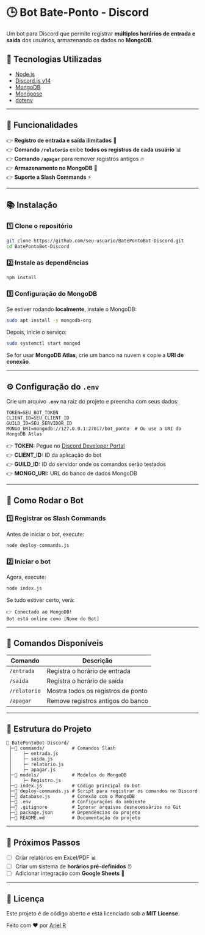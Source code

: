 # 🕒 Bot Bate-Ponto - Discord

Um bot para Discord que permite registrar **múltiplos horários de entrada e saída** dos usuários, armazenando os dados no **MongoDB**.

## 🚀 Tecnologias Utilizadas

- [Node.js](https://nodejs.org/)
- [Discord.js v14](https://discord.js.org/)
- [MongoDB](https://www.mongodb.com/)
- [Mongoose](https://mongoosejs.com/)
- [dotenv](https://www.npmjs.com/package/dotenv)

---

## 📌 Funcionalidades

👉 **Registro de entrada e saída ilimitados** 📆  
👉 **Comando `/relatorio`** exibe **todos os registros de cada usuário** 📊  
👉 **Comando `/apagar`** para remover registros antigos 🔥  
👉 **Armazenamento no MongoDB** 💾  
👉 **Suporte a Slash Commands** ⚡  

---

## 📚 Instalação

### 1️⃣ **Clone o repositório**
```bash
git clone https://github.com/seu-usuario/BatePontoBot-Discord.git
cd BatePontoBot-Discord
```

### 2️⃣ **Instale as dependências**
```bash
npm install
```

### 3️⃣ **Configuração do MongoDB**
Se estiver rodando **localmente**, instale o MongoDB:
```bash
sudo apt install -y mongodb-org
```
Depois, inicie o serviço:
```bash
sudo systemctl start mongod
```

Se for usar **MongoDB Atlas**, crie um banco na nuvem e copie a **URI de conexão**.

---

## ⚙️ Configuração do `.env`

Crie um arquivo **`.env`** na raiz do projeto e preencha com seus dados:

```env
TOKEN=SEU_BOT_TOKEN
CLIENT_ID=SEU_CLIENT_ID
GUILD_ID=SEU_SERVIDOR_ID
MONGO_URI=mongodb://127.0.0.1:27017/bot_ponto  # Ou use a URI do MongoDB Atlas
```

👉 **TOKEN:** Pegue no [Discord Developer Portal](https://discord.com/developers/applications)  
👉 **CLIENT_ID:** ID da aplicação do bot  
👉 **GUILD_ID:** ID do servidor onde os comandos serão testados  
👉 **MONGO_URI:** URL do banco de dados MongoDB  

---

## 🚀 Como Rodar o Bot

### 1️⃣ **Registrar os Slash Commands**
Antes de iniciar o bot, execute:
```bash
node deploy-commands.js
```

### 2️⃣ **Iniciar o bot**
Agora, execute:
```bash
node index.js
```

Se tudo estiver certo, verá:
```
👉 Conectado ao MongoDB!
Bot está online como [Nome do Bot]
```

---

## 📝 Comandos Disponíveis

| Comando       | Descrição |
|--------------|-----------|
| `/entrada`   | Registra o horário de entrada |
| `/saida`     | Registra o horário de saída |
| `/relatorio` | Mostra todos os registros de ponto |
| `/apagar`    | Remove registros antigos do banco |

---

## 🎯 Estrutura do Projeto

```
📂 BatePontoBot-Discord/
 ├─📂 commands/          # Comandos Slash
 │    ├─ entrada.js
 │    ├─ saida.js
 │    ├─ relatorio.js
 │    ├─ apagar.js
 ├─📂 models/            # Modelos do MongoDB
 │    ├─ Registro.js
 ├─📄 index.js           # Código principal do bot
 ├─📄 deploy-commands.js # Script para registrar os comandos no Discord
 ├─📄 database.js        # Conexão com o MongoDB
 ├─📄 .env               # Configurações do ambiente
 ├─📄 .gitignore         # Ignorar arquivos desnecessários no Git
 ├─📄 package.json       # Dependências do projeto
 ├─📄 README.md          # Documentação do projeto
```

---

## 🎯 Próximos Passos

- [ ] Criar relatórios em Excel/PDF 📊  
- [ ] Criar um sistema de **horários pré-definidos** ⏰  
- [ ] Adicionar integração com **Google Sheets** 📄  

---

## 🐝 Licença

Este projeto é de código aberto e está licenciado sob a **MIT License**.  

Feito com ❤️ por [Ariel R](https://github.com/ArielRSousa)